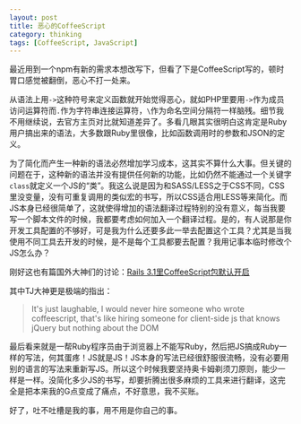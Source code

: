 ```yaml
---
layout: post
title: 恶心的CoffeeScript
category: thinking
tags: [CoffeeScript, JavaScript]
---
```


最近用到一个npm有新的需求本想改写下，但看了下是CoffeeScript写的，顿时胃口感觉被翻倒，恶心不打一处来。

从语法上用`->`这种符号来定义函数就开始觉得恶心，就如PHP里要用`->`作为成员访问运算符而`.`作为字符串连接运算符，`\`作为命名空间分隔符一样脑残。细节我不用继续说，去官方主页对比就知道差异了。多看几眼其实很明白这肯定是Ruby用户搞出来的语法，大多数跟Ruby里很像，比如函数调用时的参数和JSON的定义。

为了简化而产生一种新的语法必然增加学习成本，这其实不算什么大事。但关键的问题在于，这种新的语法并没有提供任何新的功能，比如仍然不能通过一个关键字`class`就定义一个JS的“类”。我这么说是因为和SASS/LESS之于CSS不同，CSS里没变量，没有可重复调用的类似宏的书写，所以CSS适合用LESS等来简化。而JS本身已经很简单了，这就使得增加的语法翻译过程特别的没有意义，每当我要写一个脚本文件的时候，我都要考虑如何加入一个翻译过程。是的，有人说那是你开发工具配置的不够好，可是我为什么还要多此一举去配置这个工具？尤其是当我使用不同工具去开发的时候，是不是每个工具都要去配置？我用记事本临时修改个JS怎么办？

刚好这也有篇国外大神们的讨论：[Rails 3.1里CoffeeScript包默认开启](https://github.com/rails/rails/compare/9333ca7...23aa7da)

其中TJ大神更是极端的指出：

> It's just laughable, I would never hire someone who wrote coffeescript, that's like hiring someone for client-side js that knows jQuery but nothing about the DOM

最后看来就是一帮Ruby程序员由于浏览器上不能写Ruby，然后把JS搞成Ruby一样的写法，何其蛋疼！JS就是JS！JS本身的写法已经很舒服很流畅，没有必要用别的语言的写法来重新写JS。所以这个时候我要坚持奥卡姆剃须刀原则，能少一样是一样。没简化多少JS的书写，却要折腾出很多麻烦的工具来进行翻译，这完全是把本来我的G点变成了痛点，不好意思，我不买账。

好了，吐不吐槽是我的事，用不用是你自己的事。
